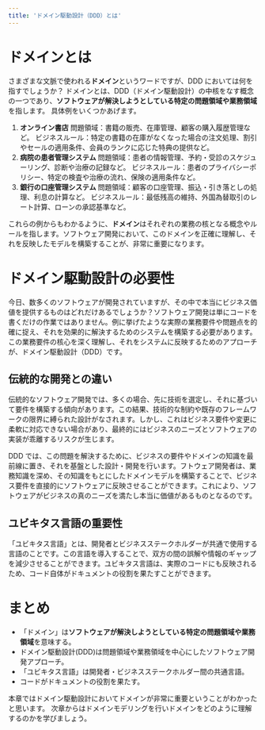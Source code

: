 ```yaml
---
title: 'ドメイン駆動設計（DDD）とは'
---
```


# ドメインとは

さまざまな文脈で使われる**ドメイン**というワードですが、DDD においては何を指すでしょうか？
ドメインとは、DDD（ドメイン駆動設計）の中核をなす概念の一つであり、**ソフトウェアが解決しようとしている特定の問題領域や業務領域**を指します。
具体例をいくつかあげます。

1. **オンライン書店**
   問題領域：書籍の販売、在庫管理、顧客の購入履歴管理など。
   ビジネスルール：特定の書籍の在庫がなくなった場合の注文処理、割引やセールの適用条件、会員のランクに応じた特典の提供など。
2. **病院の患者管理システム**
   問題領域：患者の情報管理、予約・受診のスケジューリング、診断や治療の記録など。
   ビジネスルール：患者のプライバシーポリシー、特定の検査や治療の流れ、保険の適用条件など。
3. **銀行の口座管理システム**
   問題領域：顧客の口座管理、振込・引き落としの処理、利息の計算など。
   ビジネスルール：最低残高の維持、外国為替取引のレート計算、ローンの承認基準など。

これらの例からもわかるように、**ドメイン**はそれぞれの業務の核となる概念やルールを指します。ソフトウェア開発において、このドメインを正確に理解し、それを反映したモデルを構築することが、非常に重要になります。

# ドメイン駆動設計の必要性

今日、数多くのソフトウェアが開発されていますが、その中で本当にビジネス価値を提供するものはどれだけあるでしょうか？ソフトウェア開発は単にコードを書くだけの作業ではありません。例に挙げたような実際の業務要件や問題点を的確に捉え、それを効果的に解決するためのシステムを構築する必要があります。この業務要件の核心を深く理解し、それをシステムに反映するためのアプローチが、ドメイン駆動設計（DDD）です。

## 伝統的な開発との違い

伝統的なソフトウェア開発では、多くの場合、先に技術を選定し、それに基づいて要件を構築する傾向があります。この結果、技術的な制約や既存のフレームワークの限界に縛られた設計がなされます。しかし、これはビジネス要件や変更に柔軟に対応できない場合があり、最終的にはビジネスのニーズとソフトウェアの実装が乖離するリスクが生じます。

DDD では、この問題を解決するために、ビジネスの要件やドメインの知識を最前線に置き、それを基盤とした設計・開発を行います。フトウェア開発者は、業務知識を深め、その知識をもとにしたドメインモデルを構築することで、ビジネス要件を直接的にソフトウェアに反映させることができます。これにより、ソフトウェアがビジネスの真のニーズを満たし本当に価値があるものとなるのです。

## ユビキタス言語の重要性

「ユビキタス言語」とは、開発者とビジネスステークホルダーが共通で使用する言語のことです。この言語を導入することで、双方の間の誤解や情報のギャップを減少させることができます。ユビキタス言語は、実際のコードにも反映されるため、コード自体がドキュメントの役割を果たすことができます。

# まとめ

- 「ドメイン」は**ソフトウェアが解決しようとしている特定の問題領域や業務領域**を意味する。
- ドメイン駆動設計(DDD)は問題領域や業務領域を中心にしたソフトウェア開発アプローチ。
- 「ユビキタス言語」は開発者・ビジネスステークホルダー間の共通言語。
- コードがドキュメントの役割を果たす。

本章ではドメイン駆動設計においてドメインが非常に重要ということがわかったと思います。
次章からはドメインモデリングを行いドメインをどのように理解するのかを学びましょう。
